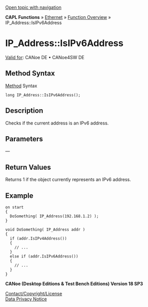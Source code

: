 [Open topic with navigation](../../../../../CANoeDEFamily.htm#Topics/CAPLFunctions/IP/Methods/CAPLfunctionIsIPv6Address.md)

**CAPL Functions** » [Ethernet](../CAPLEthernetStartPage.md) » [Function Overview](../CAPLfunctionsIPOverview.md) » IP_Address::IsIPv6Address

# IP_Address::IsIPv6Address

[Valid for](../../../Shared/FeatureAvailability.md):  CANoe DE • CANoe4SW DE

## Method Syntax

[Method](../../../Shared/CAPL/General/ClassesAndObjects.md) Syntax

```plaintext
long IP_Address::IsIPv6Address();
```

## Description

Checks if the current address is an IPv6 address.

## Parameters

—

## Return Values

Returns 1 if the object currently represents an IPv6 address.

## Example

```plaintext
on start
{
  DoSomething( IP_Address(192.168.1.2) );
}

void DoSomething( IP_Address addr )
{
  if (addr.IsIPv4Address())
  {
    // ...
  }
  else if (addr.IsIPv6Address())
  {
    // ...
  }
}
```

**CANoe (Desktop Editions & Test Bench Editions) Version 18 SP3**

[Contact/Copyright/License](../../../Shared/ContactCopyrightLicense.md)  
[Data Privacy Notice](https://www.vector.com/int/en/company/get-info/privacy-policy/)
